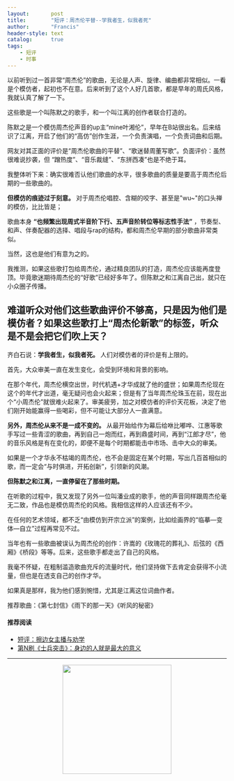 ```yaml
---
layout:       post
title:        "短评：周杰伦平替--学我者生，似我者死"
author:       "Francis"
header-style: text
catalog:      true
tags:
    - 短评
    - 时事
---
```



以前听到过一首非常“周杰伦”的歌曲，无论是人声、旋律、编曲都非常相似。一看是个模仿者，起初也不在意。后来听到了这个人好几首歌，都是早年的周氏风格，我就认真了解了一下。

这些歌是一个叫陈默之的歌手，和一个叫江离的创作者联合打造的。

陈默之是一个模仿周杰伦声音的up主“mine叶湘伦”，早年在B站很出名。后来结识了江离，开启了他们的“高仿”创作生涯，一个负责演唱，一个负责词曲和后期。

网友对其正面的评价是“周杰伦歌曲的平替”、“歌迷替周董写歌”。负面评价：虽然很难说抄袭，但 “蹭热度”、“音乐裁缝”、“东拼西凑”也是不绝于耳。

我整体听下来：确实很难否认他们歌曲的水平，很多歌曲的质量是要高于周杰伦后期的一些歌曲的。

**但模仿的痕迹过于刻意。** 对于周杰伦唱腔、含糊的咬字、甚至是"wu~"的口头禅的模仿，比比皆是；

歌曲本身 **“也频繁出现周式半音阶下行、五声音阶转位等标志性手法”** ，节奏型、和声、伴奏配器的选择、唱段与rap的结构，都和周杰伦早期的部分歌曲非常类似。

当然，这也是他们有意为之的。

我推测，如果这些歌打包给周杰伦，通过精良团队的打造，周杰伦应该能再度登顶。毕竟歌迷期待周杰伦的“好歌”已经好多年了。但陈默之和江离自己出，就只在小众圈子传播。

难道听众对他们这些歌曲评价不够高，只是因为他们是模仿者？如果这些歌打上“周杰伦新歌”的标签，听众是不是会把它们吹上天？
---
齐白石说：**学我者生，似我者死。** 人们对模仿者的评价是有上限的。

首先，大众审美一直在发生变化，会受到环境和背景的影响。

在那个年代，周杰伦横空出世，时代机遇+才华成就了他的盛世；如果周杰伦现在这个的年代才出道，毫无疑问也会火起来；但是有了当年周杰伦珠玉在前，现在出个“小周杰伦”就很难火起来了。审美疲劳，加之对模仿者的评价天花板，决定了他们刚开始能赢得一些喝彩，但不可能让大部分人一直满意。

**另外，周杰伦从来不是一成不变的。** 从最开始给作为幕后给咻比嘟哗、江惠等歌手写过一些青涩的歌曲，再到自己一炮而红，再到鼎盛时间，再到“江郎才尽”，他的音乐风格是有在变化的，即便不是每个时期都能击中市场、击中大众的审美。

如果是一个才华永不枯竭的周杰伦，也不会是固定在某个时期，写出几百首相似的歌，而一定会“与时俱进，开拓创新”，引领新的风潮。

**但陈默之和江离，一直停留在了那些时期。**

在听歌的过程中，我又发现了另外一位叫潘业成的歌手，他的声音同样跟周杰伦毫无二致，作品也是模仿周杰伦的风格。我相信这样的人应该还有不少。

在任何的艺术领域，都不乏“由模仿到开宗立派”的案例，比如绘画界的“临摹—变体—自立”过程再常见不过。

当年也有一些歌曲被误认为周杰伦的创作：许嵩的《玫瑰花的葬礼》、后弦的《西厢》《桥段》等等。后来，这些歌手都走出了自己的风格。

我毫不怀疑，在粗制滥造歌曲充斥的流量时代，他们坚持做下去肯定会获得不小流量，但也是在透支自己的创作才华。

如果真是那样，我为他们感到惋惜，尤其是江离这位词曲作者。

推荐歌曲：《第七封信》《雨下的那一天》《听风的秘密》


#### 推荐阅读

- [短评：擦边女主播与劝学](https://mp.weixin.qq.com/s/XXBeUTBV0uz2vF0d-BU5Aw)
- [第N刷《士兵突击》：身边的人就是最大的意义](https://mp.weixin.qq.com/s/09KavXw3TJrvQKoemZXDzA)

---

<center>
    <img src="https://refine1919.github.io/img/subscribe.png" style="width: 250px;">
</center>